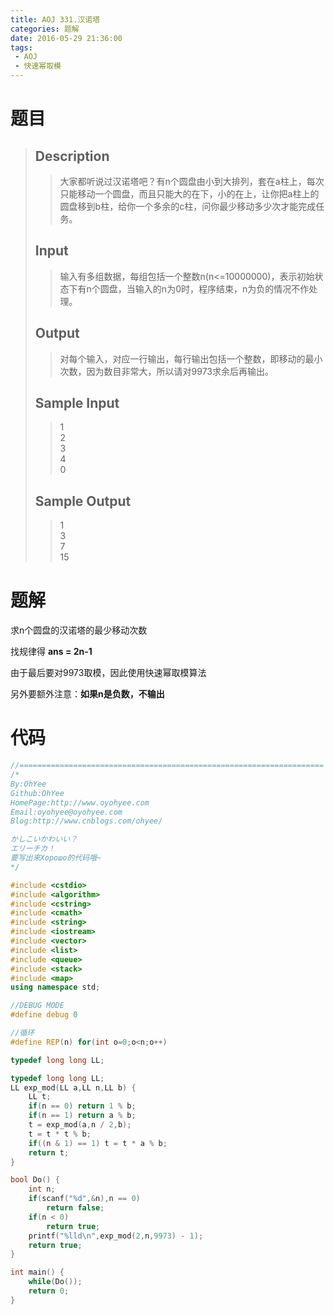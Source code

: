 ```yaml
---
title: AOJ 331.汉诺塔
categories: 题解
date: 2016-05-29 21:36:00
tags:
 - AOJ
 - 快速幂取模
---
```


# 题目

> ## Description  
> > 大家都听说过汉诺塔吧？有n个圆盘由小到大排列，套在a柱上，每次只能移动一个圆盘，而且只能大的在下，小的在上，让你把a柱上的圆盘移到b柱，给你一个多余的c柱，问你最少移动多少次才能完成任务。  
>   <!--more--> 
>   
> ## Input  
> > 输入有多组数据，每组包括一个整数n(n&lt;=10000000)，表示初始状态下有n个圆盘，当输入的n为0时，程序结束，n为负的情况不作处理。  
>    
>   
> ## Output  
> > 对每个输入，对应一行输出，每行输出包括一个整数，即移动的最小次数，因为数目非常大，所以请对9973求余后再输出。  
>    
>   
> ## Sample Input  
> > 1  
> > 2  
> > 3  
> > 4  
> > 0  
>    
>   
> ## Sample Output  
> > 1  
> > 3  
> > 7  
> > 15  

# 题解

求n个圆盘的汉诺塔的最少移动次数

 

找规律得 **ans = 2n-1**

 

由于最后要对9973取模，因此使用快速幂取模算法

另外要额外注意：**如果n是负数，不输出** 
  
# 代码

```cpp
//====================================================================
/*
By:OhYee
Github:OhYee
HomePage:http://www.oyohyee.com
Email:oyohyee@oyohyee.com
Blog:http://www.cnblogs.com/ohyee/

かしこいかわいい？
エリーチカ！
要写出来Хорошо的代码哦~
*/

#include <cstdio>
#include <algorithm>
#include <cstring>
#include <cmath>
#include <string>
#include <iostream>
#include <vector>
#include <list>
#include <queue>
#include <stack>
#include <map>
using namespace std;

//DEBUG MODE
#define debug 0

//循环
#define REP(n) for(int o=0;o<n;o++)

typedef long long LL;

typedef long long LL;
LL exp_mod(LL a,LL n,LL b) {
    LL t;
    if(n == 0) return 1 % b;
    if(n == 1) return a % b;
    t = exp_mod(a,n / 2,b);
    t = t * t % b;
    if((n & 1) == 1) t = t * a % b;
    return t;
}

bool Do() {
    int n;
    if(scanf("%d",&n),n == 0)
        return false;
    if(n < 0)
        return true;
    printf("%lld\n",exp_mod(2,n,9973) - 1);
    return true;
}

int main() {
    while(Do());
    return 0;
}
```